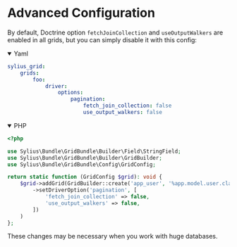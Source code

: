 Advanced Configuration
======================

By default, Doctrine option `fetchJoinCollection` and `useOutputWalkers` are enabled in all grids, but you can simply disable it with this config:

<details open><summary>Yaml</summary>

```yaml
sylius_grid:
    grids:
        foo:
            driver:
                options:
                    pagination:                
                        fetch_join_collection: false
                        use_output_walkers: false
```

</details>

<details open><summary>PHP</summary>

```php
<?php

use Sylius\Bundle\GridBundle\Builder\Field\StringField;
use Sylius\Bundle\GridBundle\Builder\GridBuilder;
use Sylius\Bundle\GridBundle\Config\GridConfig;

return static function (GridConfig $grid): void {
    $grid->addGrid(GridBuilder::create('app_user', '%app.model.user.class%')
        ->setDriverOption('pagination', [
            'fetch_join_collection' => false,
            'use_output_walkers' => false,
        ])
    )
};
```

</details>

These changes may be necessary when you work with huge databases.
